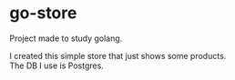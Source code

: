 # go-store
Project made to study golang.

I created this simple store that just shows some products.<br>
The DB I use is Postgres.

